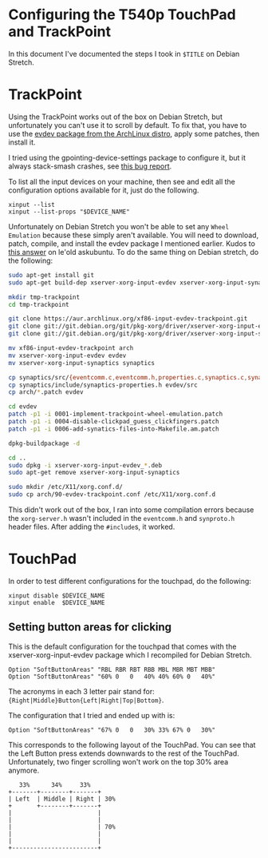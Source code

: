 Configuring the T540p TouchPad and TrackPoint
=============================================

In this document I've documented the steps I took in ``$TITLE`` on
Debian Stretch.

# TrackPoint

Using the TrackPoint works out of the box on Debian Stretch, but
unfortunately you can't use it to scroll by default. To fix that, you
have to use the [evdev package from the ArchLinux distro][1], apply some
patches, then install it.

I tried using the gpointing-device-settings package to configure it, but
it always stack-smash crashes, see [this bug report][2].

To list all the input devices on your machine, then see and edit all the
configuration options available for it, just do the following.

```
xinput --list
xinput --list-props "$DEVICE_NAME"
```

Unfortunately on Debian Stretch you won't be able to set any ``Wheel
Emulation`` because these simply aren't available. You will need to
download, patch, compile, and install the evdev package I mentioned
earlier. Kudos to [this answer][3] on le'old askubuntu. To do the same
thing on Debian stretch, do the following:

```bash
sudo apt-get install git
sudo apt-get build-dep xserver-xorg-input-evdev xserver-xorg-input-synaptics

mkdir tmp-trackpoint
cd tmp-trackpoint

git clone https://aur.archlinux.org/xf86-input-evdev-trackpoint.git
git clone git://git.debian.org/git/pkg-xorg/driver/xserver-xorg-input-evdev
git clone git://git.debian.org/git/pkg-xorg/driver/xserver-xorg-input-synaptics

mv xf86-input-evdev-trackpoint arch
mv xserver-xorg-input-evdev evdev
mv xserver-xorg-input-synaptics synaptics

cp synaptics/src/{eventcomm.c,eventcomm.h,properties.c,synaptics.c,synapticsstr.h,synproto.c,synproto.h} evdev/src
cp synaptics/include/synaptics-properties.h evdev/src
cp arch/*.patch evdev

cd evdev
patch -p1 -i 0001-implement-trackpoint-wheel-emulation.patch
patch -p1 -i 0004-disable-clickpad_guess_clickfingers.patch
patch -p1 -i 0006-add-synatics-files-into-Makefile.am.patch

dpkg-buildpackage -d

cd ..
sudo dpkg -i xserver-xorg-input-evdev_*.deb
sudo apt-get remove xserver-xorg-input-synaptics

sudo mkdir /etc/X11/xorg.conf.d/
sudo cp arch/90-evdev-trackpoint.conf /etc/X11/xorg.conf.d
```

This didn't work out of the box, I ran into some compilation errors
because the ``xorg-server.h`` wasn't included in the ``eventcomm.h`` and
``synproto.h`` header files. After adding the ``#include``s, it worked.

# TouchPad

In order to test different configurations for the touchpad, do the
following:

```
xinput disable $DEVICE_NAME
xinput enable  $DEVICE_NAME
```

## Setting button areas for clicking

This is the default configuration for the touchpad that comes with the
xserver-xorg-input-evdev package which I recompiled for Debian Stretch.

```
Option "SoftButtonAreas" "RBL RBR RBT RBB MBL MBR MBT MBB"
Option "SoftButtonAreas" "60% 0   0   40% 40% 60% 0   40%"
```
The acronyms in each 3 letter pair stand for:
`{Right|Middle}Button{Left|Right|Top|Bottom}`.

The configuration that I tried and ended up with is:

```
Option "SoftButtonAreas" "67% 0   0   30% 33% 67% 0   30%"
```

This corresponds to the following layout of the TouchPad. You can see
that the Left Button press extends downwards to the rest of the
TouchPad. Unfortunately, two finger scrolling won't work on the top 30%
area anymore.

```
   33%      34%     33%
+-------+--------+-------+
| Left  | Middle | Right | 30%
+       +--------+-------+
|                        |
|                        |
|                        | 70%
|                        |
|                        |
+------------------------+
```

[1]: https://aur.archlinux.org/packages/xf86-input-evdev-trackpoint/
[2]: https://bugs.debian.org/cgi-bin/bugreport.cgi?bug=833919
[3]: http://askubuntu.com/a/443668/483416

